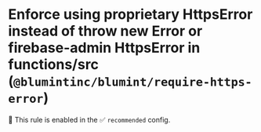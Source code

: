 # Enforce using proprietary HttpsError instead of throw new Error or firebase-admin HttpsError in functions/src (`@blumintinc/blumint/require-https-error`)

💼 This rule is enabled in the ✅ `recommended` config.

<!-- end auto-generated rule header -->
